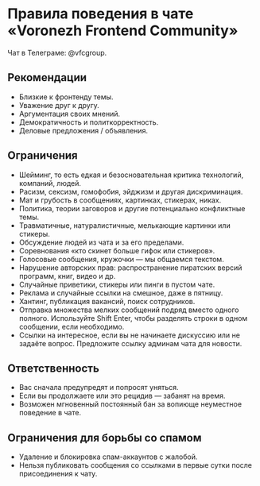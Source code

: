 # Правила поведения в чате «Voronezh Frontend Community»

Чат в Телеграме: @vfcgroup.

## Рекомендации

- Близкие к фронтенду темы.
- Уважение друг к другу.
- Аргументация своих мнений.
- Демократичность и политкорректность.
- Деловые предложения / объявления.

## Ограничения

- Шейминг, то есть едкая и безосновательная критика технологий, компаний, людей.
- Расизм, сексизм, гомофобия, эйджизм и другая дискриминация.
- Мат и грубость в сообщениях, картинках, стикерах, никах.
- Политика, теории заговоров и другие потенциально конфликтные темы.
- Травматичные, натуралистичные, мелькающие картинки или стикеры.
- Обсуждение людей из чата и за его пределами.
- Соревнования «кто скинет больше гифок или стикеров».
- Голосовые сообщения, кружочки — мы общаемся текстом.
- Нарушение авторских прав: распространение пиратских версий программ, книг, видео и др.
- Случайные приветики, стикеры или пинги в пустом чате.
- Реклама и случайные ссылки на смешное, даже в пятницу.
- Хантинг, публикация вакансий, поиск сотрудников.
- Отправка множества мелких сообщений подряд вместо одного полного. Используйте Shift Enter, чтобы разделять строки в одном сообщении, если необходимо.
- Ссылки на интересное, если вы не начинаете дискуссию или не задаёте вопрос. Предложите ссылку админам чата для новости.

## Ответственность

- Вас сначала предупредят и попросят уняться.
- Если вы продолжаете или это рецидив — забанят на время.
- Возможен мгновенный постоянный бан за вопиюще неуместное поведение в чате.

## Ограничения для борьбы со спамом

- Удаление и блокировка спам-аккаунтов с жалобой.
- Нельзя публиковать сообщения со ссылками в первые сутки после присоединения к чату.
